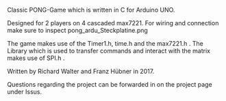 Classic PONG-Game which is written in C for Arduino UNO.

Designed for 2 players on 4 cascaded max7221.
For wiring and connection make sure to inspect pong_ardu_Steckplatine.png

The game makes use of the Timer1.h, time.h and the max7221.h .
The Library which is used to transfer commands and interact with the matrix makes use of SPI.h .

Written by Richard Walter and Franz Hübner in 2017.

Questions regarding the project can be forwarded in on the project page under Issus.
